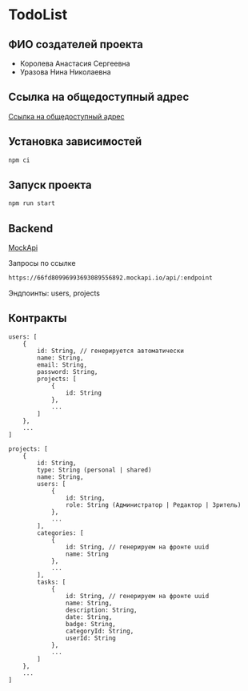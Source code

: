 # TodoList

## ФИО создателей проекта

- Королева Анастасия Сергеевна
- Уразова Нина Николаевна

## Ссылка на общедоступный адрес 

[Ссылка на общедоступный адрес ](https://www.example.com)

## Установка зависимостей

```sh
npm ci
```

## Запуск проекта

```sh
npm run start
```

## Backend

[MockApi](https://mockapi.io/projects/66fd80996993693089556893)

Запросы по ссылке

```sh
https://66fd80996993693089556892.mockapi.io/api/:endpoint
```

Эндпоинты: users, projects

## Контракты

```
users: [
    {
        id: String, // генерируется автоматически
        name: String,
        email: String,
        password: String,
        projects: [
            {
                id: String
            },
            ...
        ]
    },
    ...
]
```

```
projects: [
    {
        id: String,
        type: String (personal | shared)
        name: String,
        users: [
            {
                id: String,
                role: String (Администратор | Редактор | Зритель)
            },
            ...
        ],
        categories: [
            {
                id: String, // генерируем на фронте uuid
                name: String
            },
            ...
        ],
        tasks: [
            {
                id: String, // генерируем на фронте uuid
                name: String,
                description: String,
                date: String,
                badge: String,
                categoryId: String,
                userId: String
            },
            ...
        ]
    },
    ...
]
```


